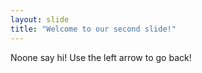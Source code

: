 ```yaml
---
layout: slide
title: "Welcome to our second slide!"
---
```

Noone say hi!
Use the left arrow to go back!
